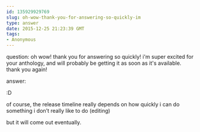 ```yaml
---
id: 135929929769
slug: oh-wow-thank-you-for-answering-so-quickly-im
type: answer
date: 2015-12-25 21:23:39 GMT
tags:
- Anonymous
---
```

question: oh wow! thank you for answering so quickly! i'm super excited for your anthology, and will probably be getting it as soon as it's available. thank you again!

answer: <p>:D</p><p>of course, the release timeline really depends on how quickly i can do something i don’t really like to do (editing)</p><p>but it will come out eventually.</p>